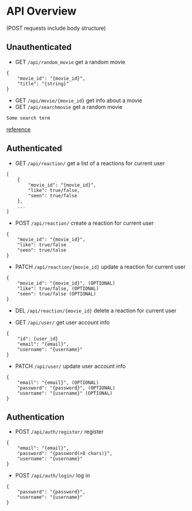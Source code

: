# API Overview
(POST requests include body structure)
## Unauthenticated
- GET `/api/random_movie` get a random movie
```
{
    "movie_id": "{movie_id}",
    "title": "{string}"
}
```
- GET `/api/movie/{movie_id}` get info about a movie   
- GET `/api/searchmovie` get a random movie
```
Some search term
```
[reference](https://developers.themoviedb.org/3/movies/get-movie-details)

## Authenticated
- GET  `/api/reaction/` get a list of a reactions for current user
```
[
    {
        "movie_id": "{movie_id}",
        "like": true/false,
        "seen": true/false
    },
    ...
]
```
- POST `/api/reaction/` create a reaction for current user
```
{
    "movie_id": "{movie_id}",
    "like": true/false
    "seen": true/talse
}
```
- PATCH  `/api/reaction/{movie_id}` update a reaction for current user
```
{
    "movie_id": "{movie_id}", (OPTIONAL)
    "like": true/false, (OPTIONAL)
    "seen": true/false (OPTIONAL)
}
```
- DEL `/api/reaction/{movie_id}` delete a reaction for current user

- GET `/api/user/` get user account info
```
{
    "id": {user_id}
    "email": "{email}",
    "username": "{username}"
}
```
- PATCH `/api/user/` update user account info
```
{
    "email": "{email}", (OPTIONAL)
    "password": "{password}", (OPTIONAL)
    "username": "{username}" (OPTIONAL)
}
```

## Authentication
- POST `/api/auth/register/` register 
```
{
    "email": "{email}",
    "password": "{password(>8 chars)}",
    "username": "{username}"
}
```
- POST `/api/auth/login/` log in
```
{
    "password": "{password}",
    "username": "{username}"
}
```
